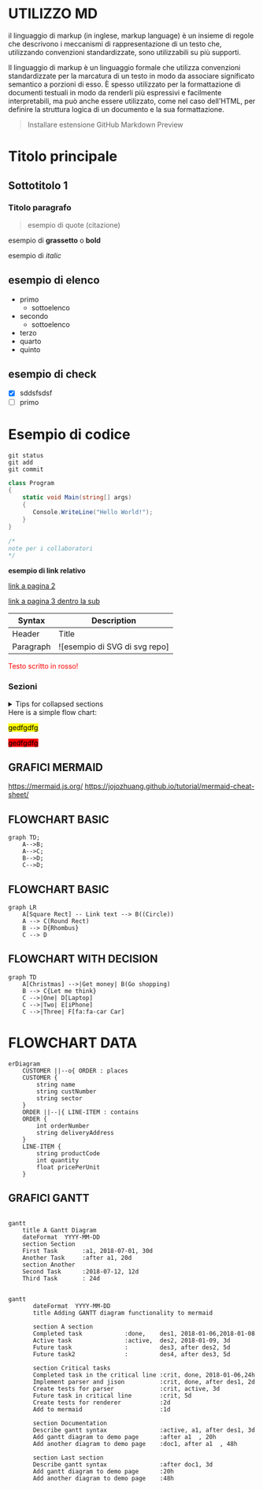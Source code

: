 # UTILIZZO MD

il linguaggio di markup (in inglese, markup language) è un insieme di regole che descrivono i meccanismi di rappresentazione di un testo che, utilizzando convenzioni standardizzate, sono utilizzabili su più supporti.

Il linguaggio di markup è un linguaggio formale che utilizza convenzioni standardizzate per la marcatura di un testo in modo da associare significato semantico a porzioni di esso. È spesso utilizzato per la formattazione di documenti testuali in modo da renderli più espressivi e facilmente interpretabili, ma può anche essere utilizzato, come nel caso dell'HTML, per definire la struttura logica di un documento e la sua formattazione.

> Installare estensione GitHub Markdown Preview

# Titolo principale

## Sottotitolo 1

### Titolo paragrafo

> esempio di quote (citazione)

esempio di **grassetto** o **bold**

esempio di _italic_

## esempio di elenco

- primo
  - sottoelenco
- secondo
  - sottoelenco
- terzo
- quarto
- quinto

## esempio di check

- [x] sddsfsdsf
- [ ] primo

# Esempio di codice

```
git status
git add
git commit
```

```c#
class Program
{
    static void Main(string[] args)
    {
       Console.WriteLine("Hello World!");
    }
}

/*
note per i collaboratori
*/
```

**esempio di link relativo**

[link a pagina 2](02_link.md)

[link a pagina 3 dentro la sub](/Esercitazioni/02_md/subfolder/03_link.md)

<!-- Commento che non compare nel render markdown -->

| Syntax    | Description                   |
| --------- | ----------------------------- |
| Header    | Title                         |
| Paragraph | ![esempio di SVG di svg repo] |

<font color="red">Testo scritto in rosso!</font>

### Sezioni

<details>

<summary>Tips for collapsed sections</summary>

### You can add a header

You can add text within a collapsed section.

You can add an image or a code block, too.

```ruby
   puts "Hello World"
```

</details>
Here is a simple flow chart:

<mark>gedfgdfg</mark>

<mark style=" background:red">gedfgdfg</mark>

## GRAFICI MERMAID

https://mermaid.js.org/
https://jojozhuang.github.io/tutorial/mermaid-cheat-sheet/

## FLOWCHART BASIC

```mermaid
graph TD;
    A-->B;
    A-->C;
    B-->D;
    C-->D;
```

## FLOWCHART BASIC

```mermaid
graph LR
    A[Square Rect] -- Link text --> B((Circle))
    A --> C(Round Rect)
    B --> D{Rhombus}
    C --> D
```

## FLOWCHART WITH DECISION

```mermaid
graph TD
    A[Christmas] -->|Get money| B(Go shopping)
    B --> C{Let me think}
    C -->|One| D[Laptop]
    C -->|Two| E[iPhone]
    C -->|Three| F[fa:fa-car Car]
```

# FLOWCHART DATA

```mermaid
erDiagram
    CUSTOMER ||--o{ ORDER : places
    CUSTOMER {
        string name
        string custNumber
        string sector
    }
    ORDER ||--|{ LINE-ITEM : contains
    ORDER {
        int orderNumber
        string deliveryAddress
    }
    LINE-ITEM {
        string productCode
        int quantity
        float pricePerUnit
    }
```

## GRAFICI GANTT

```mermaid

gantt
    title A Gantt Diagram
    dateFormat  YYYY-MM-DD
    section Section
    First Task       :a1, 2018-07-01, 30d
    Another Task     :after a1, 20d
    section Another
    Second Task      :2018-07-12, 12d
    Third Task       : 24d

```

```mermaid

gantt
       dateFormat  YYYY-MM-DD
       title Adding GANTT diagram functionality to mermaid

       section A section
       Completed task            :done,    des1, 2018-01-06,2018-01-08
       Active task               :active,  des2, 2018-01-09, 3d
       Future task               :         des3, after des2, 5d
       Future task2              :         des4, after des3, 5d

       section Critical tasks
       Completed task in the critical line :crit, done, 2018-01-06,24h
       Implement parser and jison          :crit, done, after des1, 2d
       Create tests for parser             :crit, active, 3d
       Future task in critical line        :crit, 5d
       Create tests for renderer           :2d
       Add to mermaid                      :1d

       section Documentation
       Describe gantt syntax               :active, a1, after des1, 3d
       Add gantt diagram to demo page      :after a1  , 20h
       Add another diagram to demo page    :doc1, after a1  , 48h

       section Last section
       Describe gantt syntax               :after doc1, 3d
       Add gantt diagram to demo page      :20h
       Add another diagram to demo page    :48h

```
